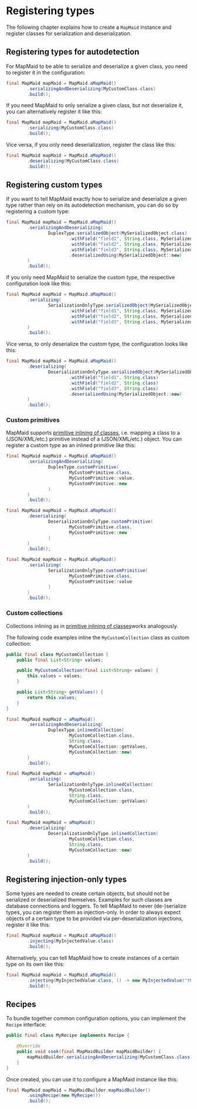 # Registering types
The following chapter explains how to create a `MapMaid` instance and register classes for serialization and deserialization.

## Registering types for autodetection

For MapMaid to be able to serialize and deserialize a given class, you need to register it in the configuration:
<!---[CodeSnippet](duplexConfig)-->
```java
final MapMaid mapMaid = MapMaid.aMapMaid()
        .serializingAndDeserializing(MyCustomClass.class)
        .build();
```

If you need MapMaid to only serialize a given class, but not deserialize it, you can alternatively
register it like this:

<!---[CodeSnippet](serializationConfig)-->
```java
final MapMaid mapMaid = MapMaid.aMapMaid()
        .serializing(MyCustomClass.class)
        .build();
```

Vice versa, if you only need deserialization, register the class like this:

<!---[CodeSnippet](deserializationConfig)-->
```java
final MapMaid mapMaid = MapMaid.aMapMaid()
        .deserializing(MyCustomClass.class)
        .build();
```

## Registering custom types
If you want to tell MapMaid exactly how to
serialize and deserialize a given type rather than rely on its autodetection mechanism,
you can do so by registering a custom type:

<!---[CodeSnippet](duplexCustomSerializedObjectConfig)-->
```java
final MapMaid mapMaid = MapMaid.aMapMaid()
        .serializingAndDeserializing(
                DuplexType.serializedObject(MySerializedObject.class)
                        .withField("field1", String.class, MySerializedObject::getField1)
                        .withField("field2", String.class, MySerializedObject::getField2)
                        .withField("field3", String.class, MySerializedObject::getField3)
                        .deserializedUsing(MySerializedObject::new)
        )
        .build();
```

If you only need MapMaid to serialize the custom type, the respective configuration look like this:

<!---[CodeSnippet](serializationCustomSerializedObjectConfig)-->
```java
final MapMaid mapMaid = MapMaid.aMapMaid()
        .serializing(
                SerializationOnlyType.serializedObject(MySerializedObject.class)
                        .withField("field1", String.class, MySerializedObject::getField1)
                        .withField("field2", String.class, MySerializedObject::getField2)
                        .withField("field3", String.class, MySerializedObject::getField3)
        )
        .build();
```
Vice versa, to only deserialize the custom type, the configuration looks like this:

<!---[CodeSnippet](deserializationCustomSerializedObjectConfig)-->
```java
final MapMaid mapMaid = MapMaid.aMapMaid()
        .deserializing(
                DeserializationOnlyType.serializedObject(MySerializedObject.class)
                        .withField("field1", String.class)
                        .withField("field2", String.class)
                        .withField("field3", String.class)
                        .deserializedUsing(MySerializedObject::new)
        )
        .build();
```

### Custom primitives
MapMaid supports <!---[Link] ( 06_PrimitiveInlining.md "primitive inlining of classes") -->
[primitive inlining of classes](06_PrimitiveInlining.md), i.e. mapping a class to a (JSON/XML/etc.) primitive
instead of a (JSON/XML/etc.) object.
You can register a custom type as an inlined primitive like this:

<!---[CodeSnippet](duplexCustomCustomPrimitiveConfig)-->
```java
final MapMaid mapMaid = MapMaid.aMapMaid()
        .serializingAndDeserializing(
                DuplexType.customPrimitive(
                        MyCustomPrimitive.class,
                        MyCustomPrimitive::value,
                        MyCustomPrimitive::new
                )
        )
        .build();
```

<!---[CodeSnippet](deserializationCustomCustomPrimitiveConfig)-->
```java
final MapMaid mapMaid = MapMaid.aMapMaid()
        .deserializing(
                DeserializationOnlyType.customPrimitive(
                        MyCustomPrimitive.class,
                        MyCustomPrimitive::new
                )
        )
        .build();
```

<!---[CodeSnippet](serializationCustomCustomPrimitiveConfig)-->
```java
final MapMaid mapMaid = MapMaid.aMapMaid()
        .serializing(
                SerializationOnlyType.customPrimitive(
                        MyCustomPrimitive.class,
                        MyCustomPrimitive::value
                )
        )
        .build();
```

### Custom collections
Collections inlining as in <!---[Link] ( 06_PrimitiveInlining.md "primitive inlining of classes") -->
[primitive inlining of classes](06_PrimitiveInlining.md)works analogously. 

The following code examples inline the `MyCustomCollection` class as custom collection:

<!---[CodeSnippet](myCustomCollection)-->
```java
public final class MyCustomCollection {
    public final List<String> values;

    public MyCustomCollection(final List<String> values) {
        this.values = values;
    }

    public List<String> getValues() {
        return this.values;
    }
}
```


<!---[CodeSnippet](inlineCollectionDuplexConfig)-->
```java
final MapMaid mapMaid = aMapMaid()
        .serializingAndDeserializing(
                DuplexType.inlinedCollection(
                        MyCustomCollection.class,
                        String.class,
                        MyCustomCollection::getValues,
                        MyCustomCollection::new)
        )
        .build();
```


<!---[CodeSnippet](inlineCollectionSerializingConfig)-->
```java
final MapMaid mapMaid = aMapMaid()
        .serializing(
                SerializationOnlyType.inlinedCollection(
                        MyCustomCollection.class,
                        String.class,
                        MyCustomCollection::getValues)
        )
        .build();
```


<!---[CodeSnippet](inlineCollectionDeserializingConfig)-->
```java
final MapMaid mapMaid = aMapMaid()
        .deserializing(
                DeserializationOnlyType.inlinedCollection(
                        MyCustomCollection.class,
                        String.class,
                        MyCustomCollection::new)
        )
        .build();
```

## Registering injection-only types

Some types are needed to create certain objects, but should not be serialized or deserialized themselves. Examples for such classes
are database connections and loggers.
To tell MapMaid to never (de-)serialize types, you can register them as injection-only.
In order to always expect objects of a certain type to be provided via per-deserialization injections,
register it like this:   

<!---[CodeSnippet](normalInjection)-->
```java
final MapMaid mapMaid = MapMaid.aMapMaid()
        .injecting(MyInjectedValue.class)
        .build();
```

Alternatively, you can tell MapMaid how to create instances of a certain type on its own like this:

<!---[CodeSnippet](fixedInjection)-->
```java
final MapMaid mapMaid = MapMaid.aMapMaid()
        .injecting(MyInjectedValue.class, () -> new MyInjectedValue("this is injected"))
        .build();
```

## Recipes
To bundle together common configuration options, you can implement the `Recipe` interface: 
<!---[CodeSnippet](recipe)-->
```java
public final class MyRecipe implements Recipe {

    @Override
    public void cook(final MapMaidBuilder mapMaidBuilder) {
        mapMaidBuilder.serializingAndDeserializing(MyCustomClass.class);
    }
}
```

Once created, you can use it to configure a MapMaid instance like this:

<!---[CodeSnippet](recipeConfig)-->
```java
final MapMaid mapMaid = MapMaidBuilder.mapMaidBuilder()
        .usingRecipe(new MyRecipe())
        .build();
```

